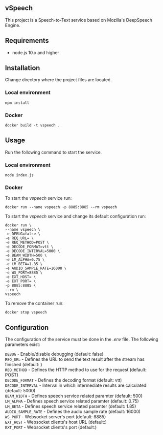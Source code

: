 ## vSpeech
This project is a Speech-to-Text service based on Mozilla's DeepSpeech Engine.

## Requirements
- node.js 10.x and higher

## Installation
Change directory where the project files are located.
### Local environment
```
npm install
```
### Docker
```
docker build -t vspeech .
```
## Usage
Run the following command to start the service.
### Local environment
```
node index.js
```
### Docker
To start the *vspeech* service run:
```
docker run --name vspeech -p 8885:8885 --rm vspeech
```
To start the *vspeech* service and change its default configuration run:
```
docker run \
--name vspeech \
-e DEBUG=false \
-e REQ_URL= \
-e REQ_METHOD=POST \
-e DECODE_FORMAT=vtt \
-e DECODE_INTERVAL=5000 \
-e BEAM_WIDTH=500 \
-e LM_ALPHA=0.75 \
-e LM_BETA=1.85 \
-e AUDIO_SAMPLE_RATE=16000 \
-e WS_PORT=8885 \
-e EXT_HOST= \
-e EXT_PORT= \
-p 8885:8885 \
--rm \
vspeech
```
To remove the container run:
```
docker stop vspeech
```
## Configuration
The configuration of the service must be done in the *.env* file. The following parameters exist:

`DEBUG` - Enable/disable debugging (default: false)\
`REQ_URL` - Defines the URL to send the text result after the stream has finished (default: )\
`REQ_METHOD` - Defines the HTTP method to use for the request (default: POST)\
`DECODE_FORMAT` - Defines the decoding format (default: vtt)\
`DECODE_INTERVAL` - Interval in which intermediate results are calculated (default: 5000)\
`BEAM_WIDTH` - Defines speech service related paramter (default: 500)\
`LM_ALPHA` - Defines speech service related paramter (default: 0.75)\
`LM_BETA` - Defines speech service related paramter (default: 1.85)\
`AUDIO_SAMPLE_RATE` - Defines the audio sample rate (default: 16000)\
`WS_PORT` - Websocket server's port (default: 8885)\
`EXT_HOST` - Websocket clients's host URL (default:)\
`EXT_PORT` - Websocket clients's port (default:)